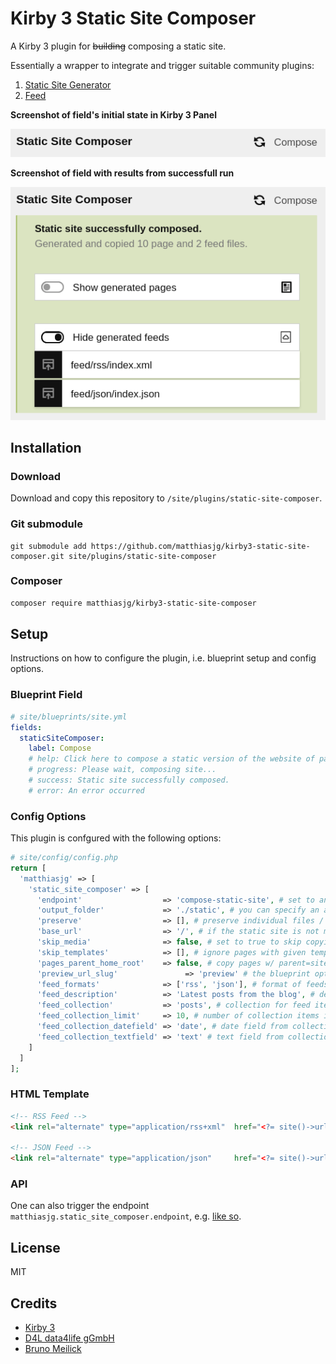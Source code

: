 # Kirby 3 Static Site Composer

A Kirby 3 plugin for ~~building~~ composing a static site.

Essentially a wrapper to integrate and trigger suitable community plugins:

1. [Static Site Generator](https://getkirby.com/plugins/d4l-data4life/static-site-generator)
2. [Feed](https://getkirby.com/plugins/bnomei/feed)

**Screenshot of field's initial state in Kirby 3 Panel**

![](screenshot_kirby3_panel_field.png)

**Screenshot of field with results from successfull run**

![](screenshot_kirby3_panel_field_success.png)

## Installation

### Download

Download and copy this repository to `/site/plugins/static-site-composer`.

### Git submodule

```
git submodule add https://github.com/matthiasjg/kirby3-static-site-composer.git site/plugins/static-site-composer
```

### Composer

```sh
composer require matthiasjg/kirby3-static-site-composer
```

## Setup

Instructions on how to configure the plugin, i.e. blueprint setup and config options.

### Blueprint Field

```yml
# site/blueprints/site.yml
fields:
  staticSiteComposer:
    label: Compose
    # help: Click here to compose a static version of the website of pages and feeds.
    # progress: Please wait, composing site...
    # success: Static site successfully composed.
    # error: An error occurred
```

### Config Options

This plugin is confgured with the following options:

```php
# site/config/config.php
return [
  'matthiasjg' => [
    'static_site_composer' => [
      'endpoint'                  => 'compose-static-site', # set to any string like 'compose-static-site' to use the built-in endpoint (mandatory when using the blueprint field)
      'output_folder'             => './static', # you can specify an absolute or relative path
      'preserve'                  => [], # preserve individual files / folders in the root level of the output folder (anything starting with "." is always preserved)
      'base_url'                  => '/', # if the static site is not mounted to the root folder of your domain, change accordingly here
      'skip_media'                => false, # set to true to skip copying media files, e.g. when they are already on a CDN; combinable with 'preserve' => ['media']
      'skip_templates'            => [], # ignore pages with given templates (home is always rendered)
      'pages_parent_home_root'    => false, # copy pages w/ parent=site.homePage from home/* to root /*
      'preview_url_slug'               => 'preview' # the blueprint option.preview: for site (e.g. "/preview/home"), page (e.g. "/preview{{ page.parent.url }}/{{ page.slug }}") or post (e.g. "/preview/{{ page.parent.slug }}/{{ page.slug }}") 
      'feed_formats'              => ['rss', 'json'], # format of feeds  
      'feed_description'          => 'Latest posts from the blog', # description for feed
      'feed_collection'           => 'posts', # collection for feed items
      'feed_collection_limit'     => 10, # number of collection items in feed
      'feed_collection_datefield' => 'date', # date field from collection
      'feed_collection_textfield' => 'text' # text field from collection
    ]
  ]
];
```

### HTML Template

```html
<!-- RSS Feed -->
<link rel="alternate" type="application/rss+xml"  href="<?= site()->url() ?>/feed.rss"  title="<?= $site->title()->html() ?> RSS Feed">

<!-- JSON Feed -->
<link rel="alternate" type="application/json"     href="<?= site()->url() ?>/feed.json" title="<?= $site->title()->html() ?> JSON Feed">
```

### API

One can also trigger the endpoint `matthiasjg.static_site_composer.endpoint`, e.g. [like so](https://github.com/matthiasjg/kirby3-static-site-composer/blob/main/index.js#L80).

## License

MIT

## Credits

- [Kirby 3](https://github.com/getkirby)
- [D4L data4life gGmbH](https://github.com/d4l-data4life)
- [Bruno Meilick](https://github.com/bnomei)
